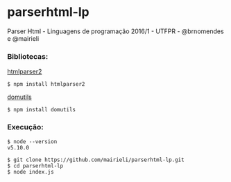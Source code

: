 # parserhtml-lp 
Parser Html - Linguagens de programação 2016/1 - UTFPR - @brnomendes e @mairieli

### Bibliotecas:
[htmlparser2](https://github.com/fb55/htmlparser2)
```
$ npm install htmlparser2
```
[domutils](https://github.com/fb55/domutils)
```
$ npm install domutils
```
### Execução:
```
$ node --version
v5.10.0
```
```
$ git clone https://github.com/mairieli/parserhtml-lp.git
$ cd parserhtml-lp
$ node index.js
```
